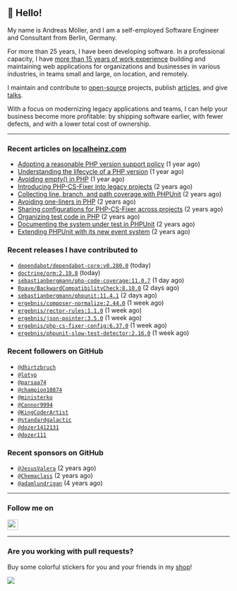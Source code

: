 ## :wave: Hello!

My name is Andreas Möller, and I am a self-employed Software Engineer and Consultant from Berlin, Germany.

For more than 25 years, I have been developing software. In a professional capacity, I have [more than 15 years of work experience](https://localheinz.com/work-experience/) building and maintaining web applications for organizations and businesses in various industries, in teams small and large, on location, and remotely.

I maintain and contribute to [open-source](https://localheinz.com/open-source/) projects, publish [articles](https://localheinz.com/articles/), and give [talks](https://localheinz.com/talks).

With a focus on modernizing legacy applications and teams, I can help your business become more profitable: by shipping software earlier, with fewer defects, and with a lower total cost of ownership.

<hr>

### Recent articles on [localheinz.com](https://localheinz.com/articles/)

- [Adopting a reasonable PHP version support policy](https://localheinz.com/articles/2023/09/12/adopting-a-reasonable-php-version-support-policy/) (1 year ago)
- [Understanding the lifecycle of a PHP version](https://localheinz.com/articles/2023/07/16/understanding-the-lifecycle-of-a-php-version/) (1 year ago)
- [Avoiding empty() in PHP](https://localheinz.com/articles/2023/05/10/avoiding-empty-in-php/) (1 year ago)
- [Introducing PHP-CS-Fixer into legacy projects](https://localheinz.com/articles/2023/04/10/introducing-php-cs-fixer-into-legacy-projects/) (2 years ago)
- [Collecting line, branch, and path coverage with PHPUnit](https://localheinz.com/articles/2023/03/22/collecting-line-branch-and-path-coverage-with-phpunit/) (2 years ago)
- [Avoiding one-liners in PHP](https://localheinz.com/articles/2023/03/18/avoiding-one-liners-in-php/) (2 years ago)
- [Sharing configurations for PHP-CS-Fixer across projects](https://localheinz.com/articles/2023/03/10/sharing-configurations-for-php-cs-fixer-across-projects/) (2 years ago)
- [Organizing test code in PHP](https://localheinz.com/articles/2023/03/03/organizing-test-code-in-php/) (2 years ago)
- [Documenting the system under test in PHPUnit](https://localheinz.com/articles/2023/02/22/documenting-the-system-under-test-in-phpunit/) (2 years ago)
- [Extending PHPUnit with its new event system](https://localheinz.com/articles/2023/02/14/extending-phpunit-with-its-new-event-system/) (2 years ago)

### Recent releases I have contributed to

- [`dependabot/dependabot-core:v0.280.0`](https://github.com/dependabot/dependabot-core/releases/tag/v0.280.0) (today)
- [`doctrine/orm:2.19.8`](https://github.com/doctrine/orm/releases/tag/2.19.8) (today)
- [`sebastianbergmann/php-code-coverage:11.0.7`](https://github.com/sebastianbergmann/php-code-coverage/releases/tag/11.0.7) (1 day ago)
- [`Roave/BackwardCompatibilityCheck:8.10.0`](https://github.com/Roave/BackwardCompatibilityCheck/releases/tag/8.10.0) (2 days ago)
- [`sebastianbergmann/phpunit:11.4.1`](https://github.com/sebastianbergmann/phpunit/releases/tag/11.4.1) (2 days ago)
- [`ergebnis/composer-normalize:2.44.0`](https://github.com/ergebnis/composer-normalize/releases/tag/2.44.0) (1 week ago)
- [`ergebnis/rector-rules:1.1.0`](https://github.com/ergebnis/rector-rules/releases/tag/1.1.0) (1 week ago)
- [`ergebnis/json-pointer:3.5.0`](https://github.com/ergebnis/json-pointer/releases/tag/3.5.0) (1 week ago)
- [`ergebnis/php-cs-fixer-config:6.37.0`](https://github.com/ergebnis/php-cs-fixer-config/releases/tag/6.37.0) (1 week ago)
- [`ergebnis/phpunit-slow-test-detector:2.16.0`](https://github.com/ergebnis/phpunit-slow-test-detector/releases/tag/2.16.0) (1 week ago)

### Recent followers on GitHub

- [`@dhirtzbruch`](https://github.com/dhirtzbruch)
- [`@lotyp`](https://github.com/lotyp)
- [`@parsaa74`](https://github.com/parsaa74)
- [`@champion10874`](https://github.com/champion10874)
- [`@ministerko`](https://github.com/ministerko)
- [`@Connor9994`](https://github.com/Connor9994)
- [`@KingCoderArtist`](https://github.com/KingCoderArtist)
- [`@standardgalactic`](https://github.com/standardgalactic)
- [`@dozer1412131`](https://github.com/dozer1412131)
- [`@dozer111`](https://github.com/dozer111)

### Recent sponsors on GitHub

- [`@JesusValera`](https://github.com/JesusValera) (2 years ago)
- [`@Chemaclass`](https://github.com/Chemaclass) (2 years ago)
- [`@adamlundrigan`](https://github.com/adamlundrigan) (4 years ago)

<hr>

### Follow me on

<p>
    <a target="_blank" href="https://twitter.com/intent/follow?screen_name=localheinz" title="Follow @localheinz on Twitter"><img src="https://cdn.jsdelivr.net/npm/simple-icons@3.9.0/icons/twitter.svg" width="24px" height="24px"></a>
</p>

<hr>

### Are you working with pull requests?

Buy some colorful stickers for you and your friends in my <a target="_blank" href="https://shop.localheinz.com" title="shop.localheinz.com">shop</a>!

[![](https://localheinz.com/permanent/img/localheinz/localheinz)](https://localheinz.com/permanent/url/localheinz/localheinz)
